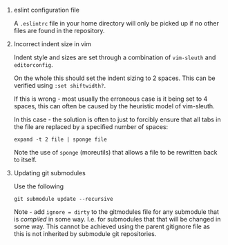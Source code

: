 1.  eslint configuration file

    A `.eslintrc` file in your home directory will only be picked up if no other
    files are found in the repository.

2.  Incorrect indent size in vim

    Indent style and sizes are set through a combination of `vim-sleuth` and
    `editorconfig`.

    On the whole this should set the indent sizing to 2 spaces. This can be
    verified using `:set shiftwidth?`.

    If this is wrong - most usually the erroneous case is it being set to 4
    spaces, this can often be caused by the heuristic model of vim-sleuth.

    In this case - the solution is often to just to forcibly ensure that all
    tabs in the file are replaced by a specified number of spaces:

    ```shell
    expand -t 2 file | sponge file
    ```

    Note the use of `sponge` (moreutils) that allows a file to be rewritten back
    to itself.

3.  Updating git submodules

    Use the following

    ```shell
    git submodule update --recursive
    ```

    Note - add `ignore = dirty` to the gitmodules file for any submodule that is
    _compiled_ in some way. I.e. for submodules that that will be changed in
    some way. This cannot be achieved using the parent gitignore file as this is
    not inherited by submodule git repositories.
